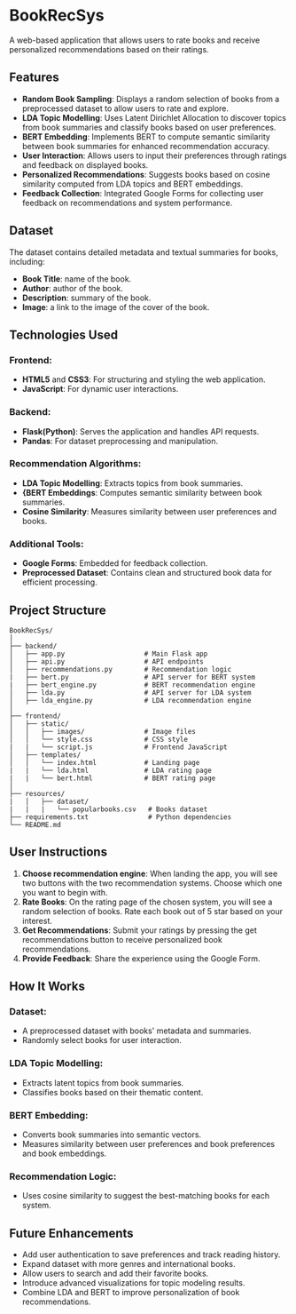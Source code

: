 # BookRecSys
A web-based application that allows users to rate books and receive personalized recommendations based on their ratings.

## Features
* **Random Book Sampling**: Displays a random selection of books from a preprocessed dataset to allow users to rate and explore.
* **LDA Topic Modelling**: Uses Latent Dirichlet Allocation to discover topics from book summaries and classify books based on user preferences.
* **BERT Embedding**: Implements BERT to compute semantic similarity between book summaries for enhanced recommendation accuracy.
* **User Interaction**: Allows users to input their preferences through ratings and feedback on displayed books.
* **Personalized Recommendations**: Suggests books based on cosine similarity computed from LDA topics and BERT embeddings.
* **Feedback Collection**: Integrated Google Forms for collecting user feedback on recommendations and system performance.

## Dataset
The dataset contains detailed metadata and textual summaries for books, including:
* **Book Title**: name of the book.
* **Author**: author of the book.
* **Description**: summary of the book.
* **Image**: a link to the image of the cover of the book.

## Technologies Used
### Frontend:
* **HTML5** and **CSS3**: For structuring and styling the web application.
* **JavaScript**: For dynamic user interactions.
### Backend:
* **Flask(Python)**: Serves the application and handles API requests.
* **Pandas**: For dataset preprocessing and manipulation.

### Recommendation Algorithms:
* **LDA Topic Modelling**: Extracts topics from book summaries.
* **{BERT Embeddings**: Computes semantic similarity between book summaries.
* **Cosine Similarity**: Measures similarity between user preferences and books.

### Additional Tools:
* **Google Forms**: Embedded for feedback collection.
* **Preprocessed Dataset**: Contains clean and structured book data for efficient processing.

## Project Structure
```
BookRecSys/
│
├── backend/
│   ├── app.py                    # Main Flask app
│   ├── api.py                    # API endpoints
│   ├── recommendations.py        # Recommendation logic
|   ├── bert.py                   # API server for BERT system
|   ├── bert_engine.py            # BERT recommendation engine
│   ├── lda.py                    # API server for LDA system
│   ├── lda_engine.py             # LDA recommendation engine
│
├── frontend/
│   ├── static/
│   │   ├── images/               # Image files
│   │   └── style.css             # CSS style
|   |   └── script.js             # Frontend JavaScript
│   ├── templates/
│   │   └── index.html            # Landing page
|   |   └── lda.html              # LDA rating page
|   |   └── bert.html             # BERT rating page 
│
├── resources/
|   │   ├── dataset/
|   |   |   └── popularbooks.csv   # Books dataset
├── requirements.txt               # Python dependencies
└── README.md         
```
## User Instructions
1. **Choose recommendation engine**: When landing the app, you will see two buttons with the two recommendation systems. Choose which one you want to begin with.
2. **Rate Books**: On the rating page of the chosen system, you will see a random selection of books. Rate each book out of 5 star based on your interest.
3. **Get Recommendations**: Submit your ratings by pressing the get recommendations button to receive personalized book recommendations.
4. **Provide Feedback**: Share the experience using the Google Form.

## How It Works
### Dataset:
* A preprocessed dataset with books' metadata and summaries.
* Randomly select books for user interaction.

### LDA Topic Modelling:
* Extracts latent topics from book summaries.
* Classifies books based on their thematic content.

### BERT Embedding:
* Converts book summaries into semantic vectors.
* Measures similarity between user preferences and book preferences and book embeddings.

### Recommendation Logic:
* Uses cosine similarity to suggest the best-matching books for each system.

## Future Enhancements
* Add user authentication to save preferences and track reading history.
* Expand dataset with more genres and international books.
* Allow users to search and add their favorite books.
* Introduce advanced visualizations for topic modeling results.
* Combine LDA and BERT to improve personalization of book recommendations.
